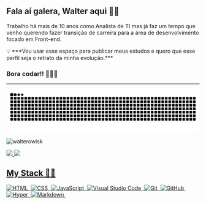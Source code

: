 ## Fala aí galera, Walter aqui 🤙🏼

Trabalho há mais de 10 anos como Analista de TI mas já faz um tempo que venho querendo fazer transição de carreira para a área de desenvolvimento focado em Front-end.

<aside>
💡 ***Vou usar esse espaço para publicar meus estudos e quero que esse perfil seja o retrato da minha evolução.***

</aside>

### Bora codar!! 👨🏽‍💻

---

<div align="center">
  
  ![Snake animation](https://github.com/walterowisk/walterowisk/blob/output/github-contribution-grid-snake.svg)
  
</div>

<p align="left"> <img src="https://komarev.com/ghpvc/?username=walterowisk&label=Profile%20views&color=9573BF&style=flat" alt="walterowisk" /> </p>


<div style="display: inline_block">
  <a href="https://github.com/walterowisk">
  <img height="160em" src="https://github-readme-stats.vercel.app/api?username=walterowisk&show_icons=true&theme=tokyonight&include_all_commits=true&count_private=true"/>
  <img height="160em" src="https://github-readme-stats.vercel.app/api/top-langs/?username=walterowisk&layout=compact&langs_count=7&theme=tokyonight"/>
</div>

##
  
  
## My Stack 🔧🔋

![HTML](https://img.shields.io/badge/-HTML-05122A?style=flat&logo=HTML5)&nbsp;
![CSS](https://img.shields.io/badge/-CSS-05122A?style=flat&logo=CSS3&logoColor=1572B6)&nbsp;
![JavaScript](https://img.shields.io/badge/-JavaScript-05122A?style=flat&logo=javascript)&nbsp;  ![Visual Studio Code](https://img.shields.io/badge/-Visual%20Studio%20Code-05122A?style=flat&logo=visual-studio-code&logoColor=007ACC)&nbsp; ![Git](https://img.shields.io/badge/GIT-E44C30?style=flat&logo=git&logoColor=white)&nbsp; ![GitHub](https://img.shields.io/badge/-GitHub-05122A?style=flat&logo=github)&nbsp; ![Hyper](https://img.shields.io/badge/Hyper-000000?style=flat&logo=hyper&logoColor=white)&nbsp; ![Markdown](https://img.shields.io/badge/-Markdown-05122A?style=flat&logo=markdown)&nbsp; 
 
  
 ##
  


<!--
<div align="center">
     <img src="https://github.com/walterowisk/walterowisk/blob/output/github-contribution-grid-snake.svg" />
</div>
-->
